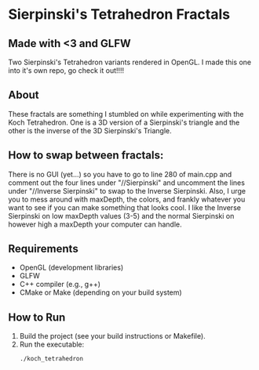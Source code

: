 # Sierpinski's Tetrahedron Fractals
## Made with <3 and GLFW

Two Sierpinski's Tetrahedron variants rendered in OpenGL.
I made this one into it's own repo, go check it out!!!!

## About

These fractals are something I stumbled on while experimenting with the Koch Tetrahedron. One is a 3D version of a Sierpinski's triangle and the other is the inverse of the 3D Sierpinski's Triangle.

## How to swap between fractals:

There is no GUI (yet...) so you have to go to line 280 of main.cpp and comment out the four lines under "//Sierpinski" and uncomment the lines under "//Inverse Sierpinski" to swap to the Inverse Sierpinski. Also, I urge you to mess around with maxDepth, the colors, and frankly whatever you want to see if you can make something that looks cool. I like the Inverse Sierpinski on low maxDepth values (3-5) and the normal Sierpinski on however high a maxDepth your computer can handle.

## Requirements

- OpenGL (development libraries)
- GLFW
- C++ compiler (e.g., g++)
- CMake or Make (depending on your build system)

## How to Run

1. Build the project (see your build instructions or Makefile).
2. Run the executable:
   ```sh
   ./koch_tetrahedron
   ```